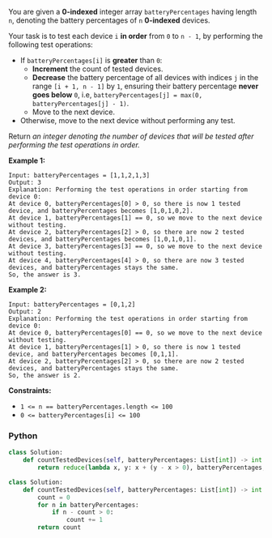 You are given a  **0-indexed**  integer array  `batteryPercentages`  having length  `n`, denoting the battery
percentages of  `n`  **0-indexed**  devices.

Your task is to test each device  `i`  **in order**  from  `0`  to  `n - 1`, by performing the following test
operations:

- If  `batteryPercentages[i]`  is  **greater**  than  `0`:
    - **Increment**  the count of tested devices.
    - **Decrease**  the battery percentage of all devices with indices  `j`  in the range  `[i + 1, n - 1]`  by  `1`,
      ensuring their battery percentage  **never goes below**  `0`,
      i.e,  `batteryPercentages[j] = max(0, batteryPercentages[j] - 1)`.
    - Move to the next device.
- Otherwise, move to the next device without performing any test.

Return  _an integer denoting the number of devices that will be tested after performing the test operations in order._

**Example 1:**

```
Input: batteryPercentages = [1,1,2,1,3]
Output: 3
Explanation: Performing the test operations in order starting from device 0:
At device 0, batteryPercentages[0] > 0, so there is now 1 tested device, and batteryPercentages becomes [1,0,1,0,2].
At device 1, batteryPercentages[1] == 0, so we move to the next device without testing.
At device 2, batteryPercentages[2] > 0, so there are now 2 tested devices, and batteryPercentages becomes [1,0,1,0,1].
At device 3, batteryPercentages[3] == 0, so we move to the next device without testing.
At device 4, batteryPercentages[4] > 0, so there are now 3 tested devices, and batteryPercentages stays the same.
So, the answer is 3.
```

**Example 2:**

```
Input: batteryPercentages = [0,1,2]
Output: 2
Explanation: Performing the test operations in order starting from device 0:
At device 0, batteryPercentages[0] == 0, so we move to the next device without testing.
At device 1, batteryPercentages[1] > 0, so there is now 1 tested device, and batteryPercentages becomes [0,1,1].
At device 2, batteryPercentages[2] > 0, so there are now 2 tested devices, and batteryPercentages stays the same.
So, the answer is 2.
```

**Constraints:**

- `1 <= n == batteryPercentages.length <= 100`
- `0 <= batteryPercentages[i] <= 100`

### Python

```python
class Solution:
    def countTestedDevices(self, batteryPercentages: List[int]) -> int:
        return reduce(lambda x, y: x + (y - x > 0), batteryPercentages, 0)
```

```python
class Solution:
    def countTestedDevices(self, batteryPercentages: List[int]) -> int:
        count = 0
        for n in batteryPercentages:
            if n - count > 0:
                count += 1
        return count
```